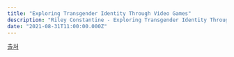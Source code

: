 ```yaml
---
title: "Exploring Transgender Identity Through Video Games"
description: "Riley Constantine - Exploring Transgender Identity Through Video Games"
date: "2021-08-31T11:00:00.000Z"
---
```


[출처](https://techraptor.net/gaming/features/transgender-identity-video-games)
